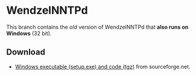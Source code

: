 # WendzelNNTPd
This branch contains the *old* version of WendzelNNTPd that **also runs on Windows** (32 bit).

## Download

- [Windows executable (setup.exe) and code (tgz)](https://sourceforge.net/projects/wendzelnntpd/files/wendzelnntpd/1.4.6/) from sourceforge.net.
